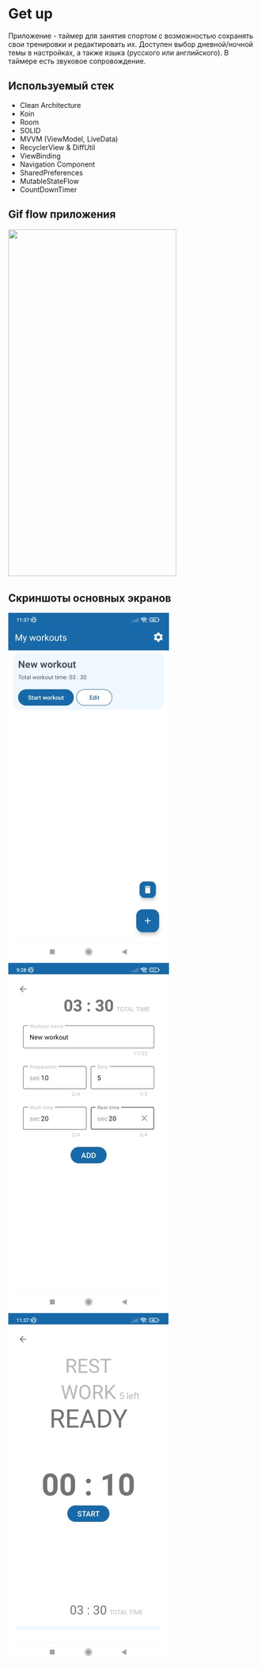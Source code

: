 # Get up
Приложение - таймер для занятия спортом с возможностью сохранять свои тренировки и редактировать их.
Доступен выбор дневной/ночной темы в настройках, а также языка (русского или английского).
В таймере есть звуковое сопровождение.

## Используемый стек

+ Clean Architecture
+ Koin
+ Room
+ SOLID
+ MVVM (ViewModel, LiveData)  
+ RecyclerView & DiffUtil  
+ ViewBinding  
+ Navigation Component  
+ SharedPreferences
+ MutableStateFlow
+ CountDownTimer

## Gif flow приложения

<img src="https://github.com/alexxk2/Get_up/blob/exp/app/src/main/res/drawable-xhdpi/flow.gif" width="340" height="699" />  <br>
  
## Скриншоты основных экранов

![Main screen](https://github.com/alexxk2/Get_up/blob/exp/app/src/main/res/raw/example2.jpg)
![Editing screen](https://github.com/alexxk2/Get_up/blob/exp/app/src/main/res/raw/example1.jpg)
![Timer screen](https://github.com/alexxk2/Get_up/blob/exp/app/src/main/res/raw/example3.jpg)
